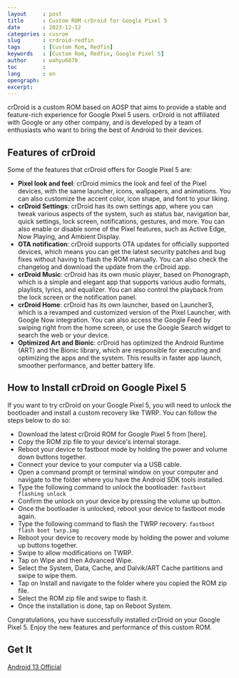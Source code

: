 ```yaml
---
layout     : post
title      : Custom ROM crDroid for Google Pixel 5
date       : 2023-12-12
categories : cusrom
slug       : crdroid-redfin
tags       : [Custom Rom, Redfin]
keywords   : [Custom Rom, Redfin, Google Pixel 5]
author     : wahyu6070
toc        : 
lang       : en
opengraph:
excerpt:
---
```



crDroid is a custom ROM based on AOSP that aims to provide a stable and feature-rich experience for Google Pixel 5 users. crDroid is not affiliated with Google or any other company, and is developed by a team of enthusiasts who want to bring the best of Android to their devices.

## Features of crDroid

Some of the features that crDroid offers for Google Pixel 5 are:

- **Pixel look and feel**: crDroid mimics the look and feel of the Pixel devices, with the same launcher, icons, wallpapers, and animations. You can also customize the accent color, icon shape, and font to your liking.
- **crDroid Settings**: crDroid has its own settings app, where you can tweak various aspects of the system, such as status bar, navigation bar, quick settings, lock screen, notifications, gestures, and more. You can also enable or disable some of the Pixel features, such as Active Edge, Now Playing, and Ambient Display.
- **OTA notification**: crDroid supports OTA updates for officially supported devices, which means you can get the latest security patches and bug fixes without having to flash the ROM manually. You can also check the changelog and download the update from the crDroid app.
- **crDroid Music**: crDroid has its own music player, based on Phonograph, which is a simple and elegant app that supports various audio formats, playlists, lyrics, and equalizer. You can also control the playback from the lock screen or the notification panel.
- **crDroid Home**: crDroid has its own launcher, based on Launcher3, which is a revamped and customized version of the Pixel Launcher, with Google Now integration. You can also access the Google Feed by swiping right from the home screen, or use the Google Search widget to search the web or your device.
- **Optimized Art and Bionic**: crDroid has optimized the Android Runtime (ART) and the Bionic library, which are responsible for executing and optimizing the apps and the system. This results in faster app launch, smoother performance, and better battery life.

## How to Install crDroid on Google Pixel 5

If you want to try crDroid on your Google Pixel 5, you will need to unlock the bootloader and install a custom recovery like TWRP. You can follow the steps below to do so:

- Download the latest crDroid ROM for Google Pixel 5 from [here].
- Copy the ROM zip file to your device's internal storage.
- Reboot your device to fastboot mode by holding the power and volume down buttons together.
- Connect your device to your computer via a USB cable.
- Open a command prompt or terminal window on your computer and navigate to the folder where you have the Android SDK tools installed.
- Type the following command to unlock the bootloader: `fastboot flashing unlock`
- Confirm the unlock on your device by pressing the volume up button.
- Once the bootloader is unlocked, reboot your device to fastboot mode again.
- Type the following command to flash the TWRP recovery: `fastboot flash boot twrp.img`
- Reboot your device to recovery mode by holding the power and volume up buttons together.
- Swipe to allow modifications on TWRP.
- Tap on Wipe and then Advanced Wipe.
- Select the System, Data, Cache, and Dalvik/ART Cache partitions and swipe to wipe them.
- Tap on Install and navigate to the folder where you copied the ROM zip file.
- Select the ROM zip file and swipe to flash it.
- Once the installation is done, tap on Reboot System.

Congratulations, you have successfully installed crDroid on your Google Pixel 5. Enjoy the new features and performance of this custom ROM.


## Get It

[Android 13 Official](https://sourceforge.net/projects/crdroid/files/redfin/9.x/)

